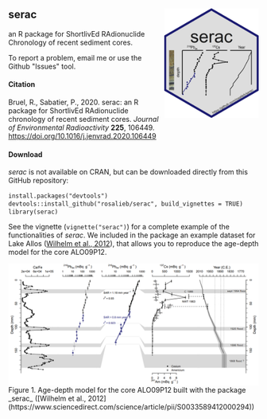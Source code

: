 ## serac <a href="https://github.com/rosalieb/serac" target="_blank"><img src="vignettes/figures/hex-serac.png" align="right" height="220" width="190" ></a>

an R package for ShortlivEd RAdionuclide Chronology of recent sediment cores.

To report a problem, email me or use the Github "Issues" tool.

#### Citation

Bruel, R., Sabatier, P., 2020. serac: an R package for ShortlivEd RAdionuclide chronology of recent sediment cores. <i>Journal of Environmental Radioactivity</i> <b>225</b>, 106449. https://doi.org/10.1016/j.jenvrad.2020.106449

#### Download

*serac* is not available on CRAN, but can be downloaded directly from this GitHub repository:

```
install.packages("devtools")
devtools::install_github("rosalieb/serac", build_vignettes = TRUE)
library(serac)
```

See the vignette (`vignette("serac")`) for a complete example of the functionalities of _serac_. We included in the package an example dataset for Lake Allos ([Wilhelm et al., 2012](https://www.sciencedirect.com/science/article/pii/S0033589412000294)), that allows you to reproduce the age-depth model for the core ALO09P12.

<img src="vignettes/figures/ALO_example.png" align="center">
Figure 1. Age-depth model for the core ALO09P12 built with the package _serac_ ([Wilhelm et al., 2012](https://www.sciencedirect.com/science/article/pii/S0033589412000294))

